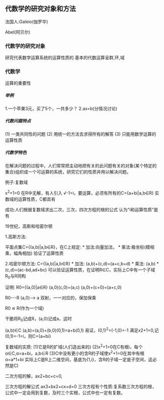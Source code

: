 ## 代数学的研究对象和方法

法国人:Galeio(伽罗华)

Abel(阿贝尔)

### 代数学的研究对象
研究代表数学运算系统的运算性质的
基本的代数运算呈群,环,域

### 代数学
运算的重要性

##### 举例
1.一个苹果3元，买了5个，一共多少？
2.ax=b(分情况讨论)

##### 代数问题特点
(1) 一类共同性的问题
(2) 用统一的方法去求得所有的解答
(3) 只能用数学运算的运算性质

##### 代数学特色
在解决问题的过程中，人们常常把主动地把有关的此问题有关的对象(某个特定的集合)组织成一个可运算的系统，研究它们的性质并用以解决问题。


例子:复数域

x<sup>2</sup>+1=0 在R中无解，有人引入 √-1=i，要运算，必须有所有的C={a+bi|a,b∈R} 实数域的运算性质，C都具有

成功:人们根据复数域求出二次，三次，四次方程的根的公式
认为“i和运算性质”是有

19世纪，高斯和哈密尔顿

1.高斯方法:

  平面点集C={(a,b)|a,b∈R}，在C上规定:
    * 加法:向量加法，
    * 乘法:极坐标(模相乘，幅角相加)
  验证了运算性质


2.哈密尔顿方法:
  C={(a,b)|a,b∈R}
    * 加法: (a,b)+(c,d)=(a+c,b+d)
    * 乘法: (a,b) * (c,d)=(ac-bd,ad+bc)
  可以验证运算性质，在证明R∈C，实际上C中有一个子域R<sub>0</sub>与R同构

证明:
R0={(a,0)|a∈R}
(a,0)(c,0)=(a,c)
(a,0)+(c+0)=(a+c,0)

R0---R
(a,0)--> a 双射，一一对应的，保加保乘

R0 ≌ R(作为一个域)

干脆将R<sub>0</sub>记成R，(a,0)记成a，这时

(a,b)∈C
(a,b)=(a,0)+(b,0)(0,1)=a+b(0,1)
易证，(0,1)<sup>2</sup>=(-1,0)=-1 满足x2+1=0,记(0,1)=-1=i，则C={a+bi}

复数域的实质:
(1)它是R的扩域(人们造出来的)
(2)x<sup>2</sup>+1=0在C有根i，每个α∈C,α=a+bi，a,b∈R
(3)C中没有更小的含R的子域使x<sup>2</sup>+1=0在其中有根
   α=a*1+bi 实际上C是R上二维空间，基底为{1,i}，含R的子域一定是子空间，这必然是C)

二次方程的解，ax2+bc+c=0,

三次方程的解公式 ax3+bx2+cx+d=0
三次方程有个性质:复系数三次方程的根，公式中一定会用到复数，及时三个实根，公式中也一定有复数。
